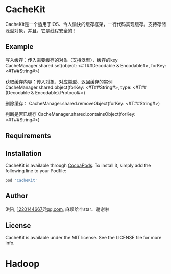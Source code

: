 # CacheKit
CacheKit是一个适用于iOS、令人愉快的缓存框架，一行代码实现缓存。支持存储泛型对象，并且，它是线程安全的！

## Example
写入缓存：传入需要缓存的对象（支持泛型），缓存的key
CacheManager.shared.set(object: <#T##Decodable & Encodable#>, forKey: <#T##String#>)

获取缓存内容：传入对象、对应类型、返回缓存的实例
CacheManager.shared.object(forKey: <#T##String#>, type: <#T##(Decodable & Encodable).Protocol#>)

删除缓存：
CacheManager.shared.removeObject(forKey: <#T##String#>)

判断是否已缓存
CacheManager.shared.containsObject(forKey: <#T##String#>)

## Requirements

## Installation

CacheKit is available through [CocoaPods](https://cocoapods.org). To install
it, simply add the following line to your Podfile:

```ruby
pod 'CacheKit'
```

## Author

洪陪, 1220144667@qq.com, 麻烦给个star、谢谢啦

## License

CacheKit is available under the MIT license. See the LICENSE file for more info.
# Hadoop
